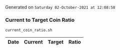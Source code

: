 Generated on `Saturday 02-October-2021 at 12:08:58`

### Current to Target Coin Ratio
`current_coin_ratio.sh`

Date|Current|Target|Ratio
---|---|---|---
